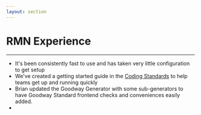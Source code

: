 ```yaml
---
layout: section
---
```


# RMN Experience

---

- It's been consistently fast to use and has taken very little configuration to get setup
- We've created a getting started guide in the [Coding Standards](https://github.com/GoodwayGroup/coding-standards/blob/master/vite.md) to help teams get up and running quickly
- Brian updated the Goodway Generator with some sub-generators to have Goodway Standard frontend checks and conveniences easily added.
- 
